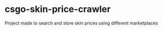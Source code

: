 # csgo-skin-price-crawler
Project made to search and store skin prices using different marketplaces
